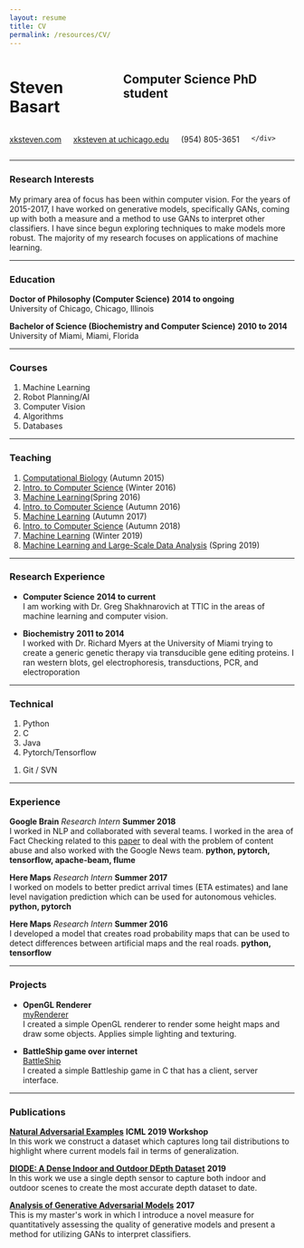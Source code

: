 ```yaml
---
layout: resume
title: CV
permalink: /resources/CV/
---
```


<div class="row">
	<div class="eight columns">
		<h1 class="my-heading1">Steven Basart </h1>
		<h2 class="my-heading2"> Computer Science PhD student </h2>
	</div>
	<div class="four columns">
		<p class="my-headingp"><a href="http://www.xksteven.com" >xksteven.com</a></p>
		<p class="my-headingp"><a href="mailto:xksteven@uchicago.edu"> xksteven at uchicago.edu</a></p>
		<p class="my-headinglastp">(954) 805-3651</p>

	</div>
</div>


------

### Research Interests

My primary area of focus has been within computer vision.  For the years of 2015-2017, I have worked on generative models, specifically GANs, coming up with both a measure and a method to use GANs to interpret other classifiers.  I have since begun exploring techniques to make models more robust. The majority of my research focuses on applications of machine learning.  


------

### Education

**Doctor of Philosophy (Computer Science)** __2014 to ongoing__  
	University of Chicago, Chicago, Illinois

**Bachelor of Science (Biochemistry and Computer Science)** __2010 to 2014__  
	University of Miami, Miami, Florida


------

### Courses

1. Machine Learning
2. Robot Planning/AI
3. Computer Vision
4. Algorithms
5. Databases


------

### Teaching

1. [Computational Biology](http://uchicago.bio) (Autumn 2015)
2. [Intro. to Computer Science](https://www.classes.cs.uchicago.edu/archive/2016/winter/15200-1/) (Winter 2016)
3. [Machine Learning](http://people.cs.uchicago.edu/~risi/cmsc25400.html)(Spring 2016)
4. [Intro. to Computer Science](https://www.classes.cs.uchicago.edu/archive/2016/fall/12100-1/) (Autumn 2016)
5. [Machine Learning](http://people.cs.uchicago.edu/~risi/cmsc25400.html) (Autumn 2017)
8. [Intro. to Computer Science](http://people.cs.uchicago.edu/~adamshaw/cmsc15100-2018/index.html) (Autumn 2018)
9. [Machine Learning](http://people.cs.uchicago.edu/~risi/cmsc25400.html) (Winter 2019)
10. [Machine Learning and Large-Scale Data Analysis](https://www.stat.uchicago.edu/courseinfo/courses/2019/spr/ann/s37601-1.shtml) (Spring 2019)


------

### Research Experience

* **Computer Science**  __2014 to current__  
	I am working with Dr. Greg Shakhnarovich at TTIC in the areas of machine learning and computer vision.

* **Biochemistry**   __2011 to 2014__  
	I worked with Dr. Richard Myers at the University of Miami trying to create a generic genetic therapy via transducible gene editing proteins.  I ran western blots, gel electrophoresis, transductions, PCR, and electroporation


------

### Technical

1. Python
1. C
1. Java
1. Pytorch/Tensorflow
<!-- 1. Android / iOS -->
<!-- 1. Javascript / NodeJS -->
1. Git / SVN


------


### Experience

**Google Brain** *Research Intern* __Summer 2018__  
	I worked in NLP and collaborated with several teams.  I worked in the area of Fact Checking related to this [paper](https://dl.acm.org/citation.cfm?id=3184558.3188723) to deal with the problem of content abuse and also worked with the Google News team.
	**python, pytorch, tensorflow, apache-beam, flume**

**Here Maps** *Research Intern* __Summer 2017__  
	I worked on models to better predict arrival times (ETA estimates) and lane level navigation prediction which can be used for autonomous vehicles.
	**python, pytorch**

**Here Maps** *Research Intern* __Summer 2016__  
	I developed a model that creates road probability maps that can be used to detect differences between artificial maps and the real roads.
	**python, tensorflow**



------


### Projects

* **OpenGL Renderer**  
	[myRenderer](http://www.github.com/xksteven/myOpenGl)  
	I created a simple OpenGL renderer to render some height maps and draw some objects.  Applies simple lighting and texturing.

* **BattleShip game over internet**  
	[BattleShip](https://github.com/xksteven/Networks)  
	I created a simple Battleship game in C that has a client, server interface.



------


### Publications

**[Natural Adversarial Examples](https://sites.google.com/view/icml2019-generalization/accepted-papers)** __ICML 2019 Workshop__  
	In this work we construct a dataset which captures long tail distributions to highlight where current models fail in terms of generalization.

**[DIODE: A Dense Indoor and Outdoor DEpth Dataset](https://diode-dataset.org)** __2019__  
	In this work we use a single depth sensor to capture both indoor and outdoor scenes to create the most accurate depth dataset to date.  

**[Analysis of Generative Adversarial Models](https://newtraell.cs.uchicago.edu/files/ms_paper/xksteven.pdf)** __2017__  
	This is my master's work in which I introduce a novel measure for quantitatively assessing the quality of generative models and present a method for utilizing GANs to interpret classifiers.
